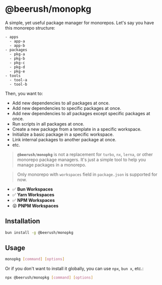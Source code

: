 # @beerush/monopkg

A simple, yet useful package manager for monorepos. Let's say you have this monorepo structure:

```
- apps
  - app-a
  - app-b
- packages
  - pkg-a
  - pkg-b
  - pkg-c
  - pkg-d
  - pkg-e
- tools
  - tool-a
  - tool-b
```

Then, you want to:

- Add new dependencies to all packages at once.
- Add new dependencies to specific packages at once.
- Add new dependencies to all packages except specific packages at once.
- Run scripts in all packages at once.
- Create a new package from a template in a specific workspace.
- Initialize a basic package in a specific workspace.
- Link internal packages to another package at once.
- etc.

> **`@beerush/monopkg`** is not a replacement for `turbo`, `nx`, `lerna`, or other monorepo package managers. It's just
> a simple tool to help you manage packages in a monorepo.

> Only monorepo with `workspaces` field in `package.json` is supported for now.

- ✅ **Bun Workspaces**
- ✅ **Yarn Workspaces**
- ✅ **NPM Workspaces**
- 😝 **PNPM Workspaces**

## Installation

```bash
bun install -g @beerush/monopkg
```

## Usage

```bash
monopkg [command] [options]
```

Or if you don't want to install it globally, you can use `npx`, `bun x`, etc.:

```bash
npx @beerush/monopkg [command] [options]
```
